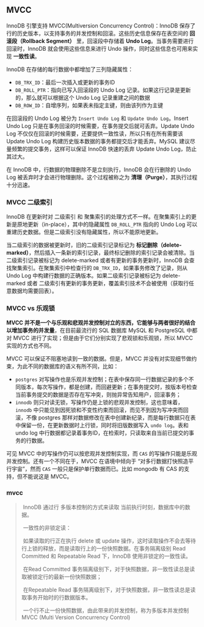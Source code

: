 ## MVCC

InnoDB 引擎支持 MVCC(Multiversion Concurrency Control)：InnoDB 保存了行的历史版本，以支持事务的并发控制和回滚。这些历史信息保存在表空间的 **回滚段（Rollback Segment）** 里，回滚段中存储着 **Undo Log**。当事务需要进行回滚时，InnoDB 就会使用这些信息来进行 Undo 操作，同时这些信息也可用来实现 **一致性读**。

InnoDB 在存储的每行数据中都增加了三列隐藏属性：

- `DB_TRX_ID`：最后一次插入或更新的事务ID
- `DB_ROLL_PTR`：指向已写入回滚段的 Undo Log 记录。如果这行记录是更新的，那么就可以根据这个 Undo Log 记录重建之间的数据
- `DB_ROW_ID`：自增序列，如果表未指定主键，则由该列作为主键

在回滚段的 Undo Log 被分为 `Insert Undo Log` 和 `Update Undo Log`。Insert Undo Log 只是在事务回滚的时候需要，在事务提交后就可丢弃。Update Undo Log 不仅仅在回滚的时候需要，还要提供一致性读，所以只有在所有需要该 Update Undo Log 构建历史版本数据的事务都提交后才能丢弃。MySQL 建议尽量频繁的提交事务，这样可以保证 InnoDB 快速的丢弃 Update Undo Log，防止其过大。

在 InnoDB 中，行数据的物理删除不是立刻执行，InnoDB 会在行删除的 Undo Log 被丢弃时才会进行物理删除。这个过程被称之为 **清理（Purge）**，其执行过程十分迅速。

### MVCC 二级索引

InnoDB 在更新时对 二级索引 和 聚集索引的处理方式不一样。在聚集索引上的更新是原地更新（in-place），其中的隐藏属性 `DB_ROLL_PTR` 指向的 Undo Log 可以重建历史数据。但是二级索引没有隐藏属性，所以不能原地更新。

当二级索引的数据被更新时，旧的二级索引记录标记为 **标记删除（delete-marked）**，然后插入一条新的索引记录，最终标记删除的索引记录会被清除。当二级索引记录被标记为 delete-marked 或者有更新的事务更新时，InnoDB 会查找聚集索引。在聚集索引中检查行的 `DB_TRX_ID`，如果事务修改了记录，则从 Undo Log 中构建行数据的正确版本。如果二级索引记录被标记为 delete-marked 或者 二级索引有更新的事务更新，覆盖索引技术不会被使用（获取行任意数据均需要回表）。

### MVCC vs 乐观锁

**MVCC 并不是一个与乐观和悲观并发控制对立的东西，它能够与两者很好的结合以增加事务的并发量**，在目前最流行的 SQL 数据库 MySQL 和 PostgreSQL 中都对 MVCC 进行了实现；但是由于它们分别实现了悲观锁和乐观锁，所以 MVCC 实现的方式也不同。

MVCC 可以保证不阻塞地读到一致的数据。但是，MVCC 并没有对实现细节做约束，为此不同的数据库的语义有所不同，比如：

- `postgres` 对写操作也是乐观并发控制；在表中保存同一行数据记录的多个不同版本，每次写操作，都是创建，而回避更新；在事务提交时，按版本号检查当前事务提交的数据是否存在写冲突，则抛异常告知用户，回滚事务；
- `innodb` 则只对读无锁，写操作仍是上锁的悲观并发控制，这也意味着，`innodb` 中只能见到因死锁和不变性约束而回滚，而见不到因为写冲突而回滚，不像 postgres 那样对数据修改在表中创建新纪录，而是每行数据只在表中保留一份，在更新数据时上行锁，同时将旧版数据写入 `undo log`。表和 undo log 中行数据都记录着事务ID，在检索时，只读取来自当前已提交的事务的行数据。

可见 MVCC 中的写操作仍可以按悲观并发控制实现，而 `CAS` 的写操作只能是乐观并发控制。还有一个不同在于，MVCC 在语境中倾向于 “对多行数据打快照造平行宇宙”，然而 `CAS` 一般只是保护单行数据而已。比如 mongodb 有 CAS 的支持，但不能说这是 MVCC。

### mvcc

> ​	InnoDB 通过行 多版本控制的方式来读取 当前执行时刻，数据库中的数据。
>
> ​	一致性的非锁定读：
>
> ​		如果读取的行正在执行 delete 或 update 操作，这时读取操作不会去等待行上锁的释放，而是读取行上的一份快照数据。在事务隔离级别 Read Committed 和 Repeatable Read 下，InnoDB 使用非锁定的一致性读。
>
> ​	在Read Committed 事务隔离级别下，对于快照数据，非一致性读总是读取被锁定行的最新一份快照数据；
>
> ​	在Repeatable Read 事务隔离级别下，对于快照数据，非一致性读总是读取事务开始时的行数据版本。
>
> ​	一个行不止一份快照数据，由此带来的并发控制，称为多版本并发控制 MVCC (Multi Version Concurrency Control)